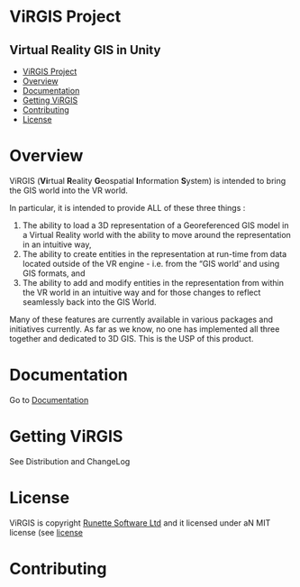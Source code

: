 # ViRGIS Project


## Virtual Reality GIS in Unity


- [ViRGIS Project](#virgis-project)
- [Overview](#overview)
- [Documentation](#documentation)
- [Getting ViRGIS](#getting-virgis)
- [Contributing](#contributing)
- [License](#license)



# Overview

ViRGIS (**Vi**rtual **R**eality **G**eospatial **I**nformation **S**ystem) is intended to bring the GIS world into the VR world.

In particular, it is intended to provide ALL of these three things :



1. The ability to load a 3D representation of a Georeferenced GIS model in a Virtual Reality world with the ability to move around the representation in an intuitive way,
2. The ability to create entities in the representation at run-time from data located outside of the VR engine - i.e. from the “GIS world’ and using GIS formats, and
3. The ability to add and modify entities in the representation from within the VR world in an intuitive way and for those changes to reflect seamlessly back into the GIS World.

Many of these features are currently available in various packages and initiatives currently. As far as we know, no one has implemented all three together and dedicated to 3D GIS. This is the USP of this product.


# Documentation

Go to [Documentation](https://www.virgis.org/docs/manual/geospatial.html)



# Getting ViRGIS

See Distribution and ChangeLog


# License

ViRGIS is copyright [Runette Software Ltd](https://runette.co.uk) and it licensed under aN MIT license (see [license](/LICENCE)

# Contributing

